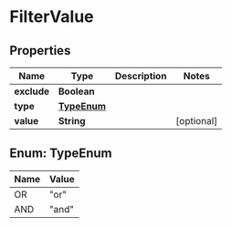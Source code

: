 
# FilterValue

## Properties
Name | Type | Description | Notes
------------ | ------------- | ------------- | -------------
**exclude** | **Boolean** |  | 
**type** | [**TypeEnum**](#TypeEnum) |  | 
**value** | **String** |  |  [optional]


<a name="TypeEnum"></a>
## Enum: TypeEnum
Name | Value
---- | -----
OR | &quot;or&quot;
AND | &quot;and&quot;



